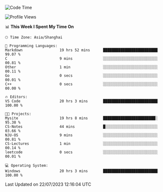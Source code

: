 <!--START_SECTION:waka-->
![Code Time](http://img.shields.io/badge/Code%20Time-1%2C062%20hrs%2028%20mins-blue)

![Profile Views](http://img.shields.io/badge/Profile%20Views-3-blue)

📊 **This Week I Spent My Time On** 

```text
🕑︎ Time Zone: Asia/Shanghai

💬 Programming Languages: 
Markdown                 19 hrs 52 mins      █████████████████████████   99.07 % 
C                        9 mins              ░░░░░░░░░░░░░░░░░░░░░░░░░   00.81 % 
Other                    1 min               ░░░░░░░░░░░░░░░░░░░░░░░░░   00.11 % 
Go                       0 secs              ░░░░░░░░░░░░░░░░░░░░░░░░░   00.01 % 
C++                      0 secs              ░░░░░░░░░░░░░░░░░░░░░░░░░   00.00 % 

🔥 Editors: 
VS Code                  20 hrs 3 mins       █████████████████████████   100.00 % 

🐱‍💻 Projects: 
Mysite                   19 hrs 8 mins       ████████████████████████░   95.38 % 
CS-Notes                 44 mins             █░░░░░░░░░░░░░░░░░░░░░░░░   03.66 % 
NJU-OS                   9 mins              ░░░░░░░░░░░░░░░░░░░░░░░░░   00.81 % 
CS-Lectures              1 min               ░░░░░░░░░░░░░░░░░░░░░░░░░   00.14 % 
leetcode                 0 secs              ░░░░░░░░░░░░░░░░░░░░░░░░░   00.01 % 

💻 Operating System: 
Windows                  20 hrs 3 mins       █████████████████████████   100.00 % 
```


 Last Updated on 22/07/2023 12:16:04 UTC
<!--END_SECTION:waka-->